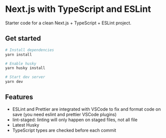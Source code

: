 # Next.js with TypeScript and ESLint

Starter code for a clean Next.js + TypeScript + ESLint project.

## Get started

```sh
# Install dependencies
yarn install

# Enable husky
yarn husky install

# Start dev server
yarn dev
```

## Features

- ESLint and Prettier are integrated with VSCode to fix and format code on save (you need eslint and prettier VSCode plugins)
- lint-staged: linting will only happen on staged files, not all file
- Latest Husky
- TypeScript types are checked before each commit
